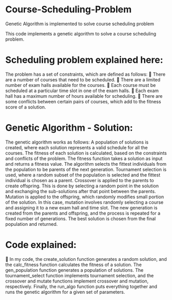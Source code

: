 # Course-Scheduling-Problem
Genetic Algorithm is implemented to solve course scheduling problem

This code implements a genetic algorithm to solve a course scheduling problem.
# Scheduling problem explained here:
The problem has a set of constraints, which are defined as follows:
 There are a number of courses that need to be scheduled.
 There are a limited number of exam halls available for the courses.
 Each course must be scheduled at a particular time slot in one of the exam
halls.
 Each exam hall has a maximum number of hours available for scheduling.
 There are some conflicts between certain pairs of courses, which add to the
fitness score of a solution.

# Genetic Algorithm - Solution:
The genetic algorithm works as follows:
A population of solutions is created, where each solution represents a valid
schedule for all the courses.
The fitness of each solution is calculated, based on the constraints and conflicts of
the problem. The fitness function takes a solution as input and returns a fitness
value.
The algorithm selects the fittest individuals from the population to be parents of
the next generation. Tournament selection is used, where a random subset of the
population is selected and the fittest individual is chosen as a parent.
Crossover is applied to the parents to create offspring. This is done by selecting a
random point in the solution and exchanging the sub-solutions after that point
between the parents.
Mutation is applied to the offspring, which randomly modifies small portion of the
solution. In this case, mutation involves randomly selecting a course and assigning
it to a new exam hall and time slot.
The new generation is created from the parents and offspring, and the process is
repeated for a fixed number of generations.
The best solution is chosen from the final population and returned.


# Code explained:
 In my code, the create_solution function generates a random solution, and
the calc_fitness function calculates the fitness of a solution. The
gen_population function generates a population of solutions. The
tournament_select function implements tournament selection, and the
crossover and mutate functions implement crossover and mutation,
respectively. Finally, the run_algo function puts everything together and
runs the genetic algorithm for a given set of parameters.
